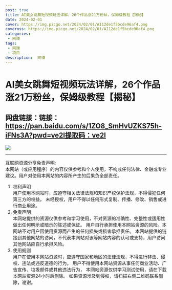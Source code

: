 ```yaml
---
post: true
title: AI美女跳舞短视频玩法详解，26个作品涨21万粉丝，保姆级教程【揭秘】
date: 2024-02-01
cover: https://img.picgo.net/2024/02/01/AI12de1f5bcde96af4.png
coveross: https://img.picgo.net/2024/02/01/AI12de1f5bcde96af4.png
categories:
 - 网赚
tags:
 - 网赚
 - 项目
description:  网赚
---
```

# AI美女跳舞短视频玩法详解，26个作品涨21万粉丝，保姆级教程【揭秘】

## 网盘链接：链接：https://pan.baidu.com/s/1ZO8_SmHvUZKS75h-iFNs3A?pwd=ve2l提取码：ve2l  

![](https://img.picgo.net/2024/02/01/AI12de1f5bcde96af4.png)

---
互联网资源分享免责声明:  
本网站（或应用程序）的内容仅供参考和个人使用，不构成任何法律、金融或专业建议。用户对使用本网站的内容所产生的后果负全部责任。
1. 权利声明  
用户使用本网站时，应遵守相关法律法规和知识产权保护法规，不得侵犯任何第三方的权益。
未经授权，用户不得以任何形式复制、传播、修改、销售或进行商业用途。
2. 免责声明  
本网站提供的资源仅供参考和学习使用，不对资源的准确性、完整性或适用性做出任何明示或暗示的陈述或保证。
用户自行承担使用本网站资源的风险。本网站不对用户因使用资源而产生的任何损失或损害承担责任。
本网站提供的链接到其他网站的访问，不代表本网站对该等网站内容的认可或支持，用户访问其他网站应自行承担风险。
3. 使用规则  
用户在使用本网站资源时，应遵守国家和地区的法律法规，不得进行非法、侵权、违法或违反道德的行为。
用户不得使用本网站资源从事任何商业活动、广告宣传、垃圾邮件或其他违法行为，
本网站资源仅供学习测试使用，请在下载本网站资源24小时后删除。
如果资源涉及到侵权，请扫描右侧二维码联系删除，谢谢。
